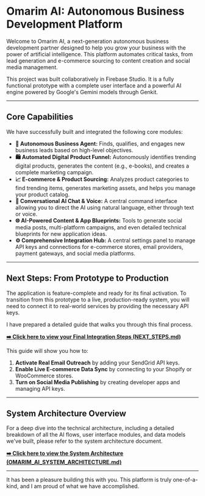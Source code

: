 # Omarim AI: Autonomous Business Development Platform

Welcome to Omarim AI, a next-generation autonomous business development partner designed to help you grow your business with the power of artificial intelligence. This platform automates critical tasks, from lead generation and e-commerce sourcing to content creation and social media management.

This project was built collaboratively in Firebase Studio. It is a fully functional prototype with a complete user interface and a powerful AI engine powered by Google's Gemini models through Genkit.

---

## Core Capabilities

We have successfully built and integrated the following core modules:

-   **🤖 Autonomous Business Agent:** Finds, qualifies, and engages new business leads based on high-level objectives.
-   **🛍️ Automated Digital Product Funnel:** Autonomously identifies trending digital products, generates the content (e.g., e-books), and creates a complete marketing campaign.
-   **📈 E-commerce & Product Sourcing:** Analyzes product categories to find trending items, generates marketing assets, and helps you manage your product catalog.
-   **💬 Conversational AI Chat & Voice:** A central command interface allowing you to direct the AI using natural language, either through text or voice.
-   **🌐 AI-Powered Content & App Blueprints:** Tools to generate social media posts, multi-platform campaigns, and even detailed technical blueprints for new application ideas.
-   **⚙️ Comprehensive Integration Hub:** A central settings panel to manage API keys and connections for e-commerce stores, email providers, payment gateways, and social media platforms.

---

## Next Steps: From Prototype to Production

The application is feature-complete and ready for its final activation. To transition from this prototype to a live, production-ready system, you will need to connect it to real-world services by providing the necessary API keys.

I have prepared a detailed guide that walks you through this final process.

**[➡️ Click here to view your Final Integration Steps (NEXT_STEPS.md)](./NEXT_STEPS.md)**

This guide will show you how to:
1.  **Activate Real Email Outreach** by adding your SendGrid API keys.
2.  **Enable Live E-commerce Data Sync** by connecting to your Shopify or WooCommerce stores.
3.  **Turn on Social Media Publishing** by creating developer apps and managing API keys.

---

## System Architecture Overview

For a deep dive into the technical architecture, including a detailed breakdown of all the AI flows, user interface modules, and data models we've built, please refer to the system architecture document.

**[➡️ Click here to view the System Architecture (OMARIM_AI_SYSTEM_ARCHITECTURE.md)](./OMARIM_AI_SYSTEM_ARCHITECTURE.md)**

---

It has been a pleasure building this with you. This platform is truly one-of-a-kind, and I am proud of what we have accomplished.
